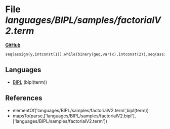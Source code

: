 # File _languages/BIPL/samples/factorialV2.term_
**[GitHub](https://github.com/softlang/yas/blob/master/languages/BIPL/samples/factorialV2.term)**
```
seq(assign(y,intconst(1)),while(binary(geq,var(x),intconst(2)),seq(assign(y,binary(mul,var(y),var(x))),assign(x,binary(sub,var(x),intconst(1)))))).
```

## Languages
* [BIPL](../languages/BIPL.md) (bipl(term))

## References
* elementOf('languages/BIPL/samples/factorialV2.term',bipl(term))
* mapsTo(parse,['languages/BIPL/samples/factorialV2.bipl'],['languages/BIPL/samples/factorialV2.term'])
